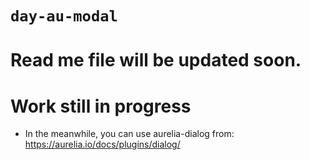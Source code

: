 # `day-au-modal`

# Read me file will be updated soon.
# Work still in progress
* In the meanwhile, you can use aurelia-dialog from: <https://aurelia.io/docs/plugins/dialog/>
